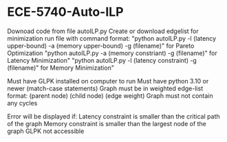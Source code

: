 # ECE-5740-Auto-ILP

Downoad code from file autoILP.py
Create or download edgelist for minimization
run file with command format: "python autoILP.py -l (latency upper-bound) -a (memory upper-bound) -g (filename)" for Pareto Optimization 
                              "python autoILP.py -a (memory constriant) -g (filename)" for Latency Minimization"
                              "python autoILP.py -l (latency constraint) -g (filename)" for Memory Minimization"
                              
Must have GLPK installed on computer to run
Must have python 3.10 or newer (match-case statements)
Graph must be in weighted edge-list format: (parent node) (child node) (edge weight)
Graph must not contain any cycles

Error will be displayed if: Latency constraint is smaller than the critical path of the graph
                            Memory constraint is smaller than the largest node of the graph
                            GLPK not accessible
